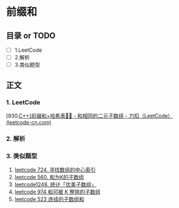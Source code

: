 # 前缀和
## 目录 or TODO
- [ ] 1.LeetCode
- [ ] 2.解析
- [ ] 3.类似题型
## 正文

### 1. LeetCode

[930.[C++\]前缀和+哈希表🐱‍🚀 - 和相同的二元子数组 - 力扣（LeetCode） (leetcode-cn.com)](https://leetcode-cn.com/problems/binary-subarrays-with-sum/solution/930cqian-zhui-he-ha-xi-biao-by-zai-ye-bu-vy45/)

### 2. 解析



### 3. 类似题型

1. [leetcode 724. 寻找数组的中心索引](https://leetcode-cn.com/problems/find-pivot-index/)
2. [leetcode 560. 和为K的子数组](https://leetcode-cn.com/problems/subarray-sum-equals-k/)
3. [leetcode1248. 统计「优美子数组」](https://leetcode-cn.com/problems/count-number-of-nice-subarrays/)
4. [leetcode 974 和可被 K 整除的子数组](https://leetcode-cn.com/problems/subarray-sums-divisible-by-k/)
5. [leetcode 523 连续的子数组和](https://leetcode-cn.com/problems/continuous-subarray-sum/)

